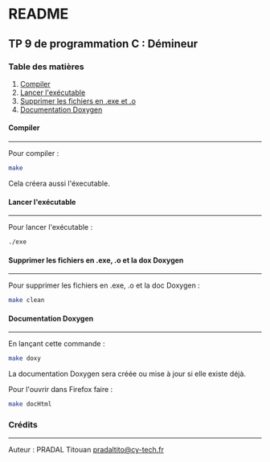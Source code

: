 # README
## TP 9 de programmation C : Démineur
### Table des matières
1. [Compiler](#compiler)
2. [Lancer l'exécutable](#exe)
3. [Supprimer les fichiers en .exe et .o](#suppr)
4. [Documentation Doxygen](#doxy)

#### Compiler
***
Pour compiler :
```sh
make
```
Cela créera aussi l'éxecutable.
#### Lancer l'exécutable
***
Pour lancer l'exécutable :
```sh
./exe
```
#### Supprimer les fichiers en .exe, .o et la dox Doxygen
***
Pour supprimer les fichiers en .exe, .o et la doc Doxygen :
```sh
make clean
```
#### Documentation Doxygen
***
En lançant cette commande :
```sh
make doxy
```
La documentation Doxygen sera créée ou mise à jour si elle existe déjà.

Pour l'ouvrir dans Firefox faire :
```sh
make docHtml
```

### Crédits
***
Auteur : PRADAL Titouan <pradaltito@cy-tech.fr>